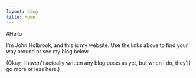 ```yaml
---
layout: blog
title: Home
---
```

#Hello

I&#39;m John Holbrook, and this is my website. Use the links above to find your way around or see my blog below.



(Okay, I haven&#39;t actually written any blog posts as yet, but when I do, they&#39;ll go more or less here.)